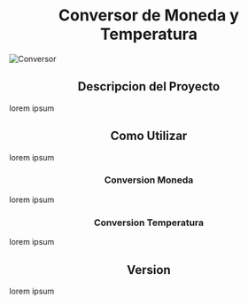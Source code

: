  <h1 align="center">Conversor de Moneda y Temperatura</h1>
 <div ></div>
<img src="https://raw.githubusercontent.com/yeison097/Conversor/master/video.gif" alt="Conversor" style="max-width: 100%; display: inline-block; align=center" data-target="animated-image.originalImage">
 <h2 align="center">Descripcion del Proyecto</h2>
 <p> lorem ipsum</p>
  <h2 align="center">Como Utilizar</h2>
 <p> lorem ipsum</p>
  <h3 align="center">Conversion Moneda</h3>
 <p> lorem ipsum</p>
  <h3 align="center">Conversion Temperatura</h3>
 <p> lorem ipsum</p>
  <h2 align="center">Version</h2>
 <p> lorem ipsum</p>
